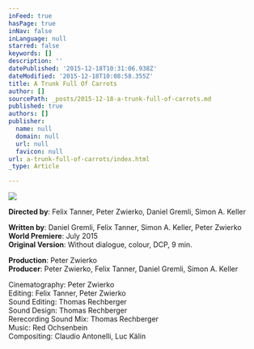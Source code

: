 ```yaml
---
inFeed: true
hasPage: true
inNav: false
inLanguage: null
starred: false
keywords: []
description: ''
datePublished: '2015-12-18T10:31:06.938Z'
dateModified: '2015-12-18T10:08:58.355Z'
title: A Trunk Full Of Carrots
author: []
sourcePath: _posts/2015-12-18-a-trunk-full-of-carrots.md
published: true
authors: []
publisher:
  name: null
  domain: null
  url: null
  favicon: null
url: a-trunk-full-of-carrots/index.html
_type: Article

---
```

![](https://the-grid-user-content.s3-us-west-2.amazonaws.com/764f51de-2d32-4d85-8dba-c3fc6599a56a.jpg)

**Directed by**: Felix Tanner, Peter Zwierko, Daniel Gremli, Simon A. Keller

**Written by**: Daniel Gremli, Felix Tanner, Simon A. Keller, Peter Zwierko 
**World Premiere**: July 2015  
**Original Version**: Without dialogue, colour, DCP, 9 min. 

**Production**: Peter Zwierko   
**Producer**: Peter Zwierko, Felix Tanner, Daniel Gremli, Simon A. Keller

Cinematography: Peter Zwierko  
Editing: Felix Tanner, Peter Zwierko  
Sound Editing: Thomas Rechberger  
Sound Design: Thomas Rechberger  
Rerecording Sound Mix: Thomas Rechberger  
Music: Red Ochsenbein  
Compositing: Claudio Antonelli, Luc Kälin